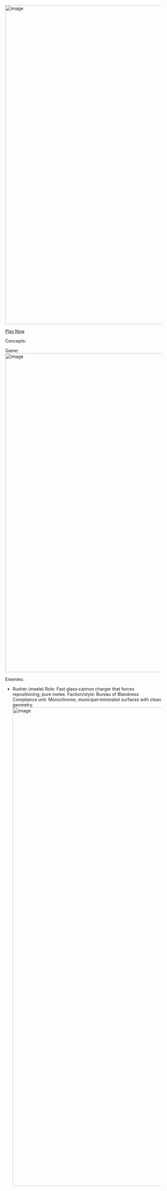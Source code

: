 <img width="1536" height="1024" alt="image" src="https://github.com/user-attachments/assets/759d695c-c3f8-4088-82f0-63cf7da63673" />

[Play Now](https://oleksandrlynda.github.io/quarantine-of-joy-game/)

Concepts:

Game:
<img width="1536" height="1024" alt="image" src="https://github.com/user-attachments/assets/be462f5f-fb36-436c-8660-0a6afecfeb84" />

Enemies:
 - Rusher (meele)
 Role: Fast glass‑cannon charger that forces repositioning; pure melee.
 Faction/style: Bureau of Blandness Compliance unit. Monochrome, municipal‑minimalist surfaces with clean geometry.
   <img width="1024" height="1536" alt="image" src="https://github.com/user-attachments/assets/2e1538f8-ae32-4621-849f-acbd77f63e8f" />

